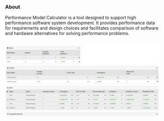 ### About

Performance Model Calculator is a tool designed to support high performance software system development.
It provides performance data for requirements and design choices and facilitates comparison of software and hardware alternatives for solving performance problems.

[pmc]: https://github.com/myunusov/pm/

[![Performance Model Calculator](images/screen.png)][pmc]
---
